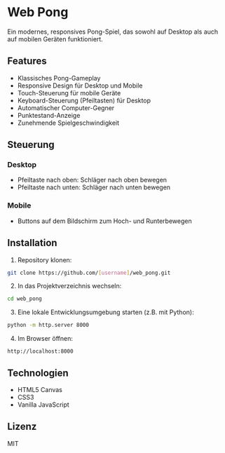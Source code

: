 # Web Pong

Ein modernes, responsives Pong-Spiel, das sowohl auf Desktop als auch auf mobilen Geräten funktioniert.

## Features

- Klassisches Pong-Gameplay
- Responsive Design für Desktop und Mobile
- Touch-Steuerung für mobile Geräte
- Keyboard-Steuerung (Pfeiltasten) für Desktop
- Automatischer Computer-Gegner
- Punktestand-Anzeige
- Zunehmende Spielgeschwindigkeit

## Steuerung

### Desktop
- Pfeiltaste nach oben: Schläger nach oben bewegen
- Pfeiltaste nach unten: Schläger nach unten bewegen

### Mobile
- Buttons auf dem Bildschirm zum Hoch- und Runterbewegen

## Installation

1. Repository klonen:
```bash
git clone https://github.com/[username]/web_pong.git
```

2. In das Projektverzeichnis wechseln:
```bash
cd web_pong
```

3. Eine lokale Entwicklungsumgebung starten (z.B. mit Python):
```bash
python -m http.server 8000
```

4. Im Browser öffnen:
```
http://localhost:8000
```

## Technologien

- HTML5 Canvas
- CSS3
- Vanilla JavaScript

## Lizenz

MIT
